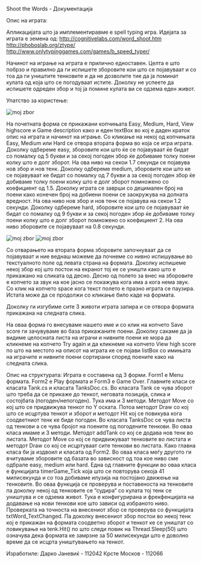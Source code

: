 Shoot the Words - Документација

Опис на играта:

Апликацијата што ја имплементиравме е spell typing игра. Идејата за играта е земена од:
http://cognitivelabs.com/word_shoot.htm
http://phoboslab.org/ztype/
http://www.onlytypinggames.com/games/b_speed_typer/

Начинот на играње на играта е прилично едноставен. Целта е што побрзо и правилно да ги испишете зборовите кои што се појавуваат и со тоа да ги уништите тенковите и да не дозволите тие да ја поминат кулата од која што се погодуваат истите. Доколку не успеете да испишете одреден збор и тој ја помине кулата ви се одзема еден живот.

Упатство за користење:

![moj zbor](http://i.imgur.com/Kp7qUwk.jpg?1)










На почетната форма се прикажани копчињата Easy, Medium, Hard, View highscore и Game description како и еден textBox во кој е даден краток опис на играта и начинот на играње. Со кликање на некој од копчињата Easy, Medium или Hard се отвора втората форма во која се игра играта. 
Доколку одбереме easy, зборовите кои што ќе се појавуваат ќе бидат со помалку од 5 букви и за секој погоден збор ќе добиваме толку поени колку што е долг зборот.  На ова ниво на секои 1.7 секунди се појавува нов збор и нов тенк.
Доколку одбереме medium, зборовите кои што ке се појавуваат ке бидат со помалку од 7 букви а за секој погоден збор ќе добиваме толку поени колку што е долг зборот помножено со коефициент од 1.5. Доколку играта се заврши со децимален број на поени како конечен број на добиени поени се заокружува на долната вредност. На ова ниво нов збор и нов тенк се појавува на секои 1.2 секунди.
Доколку одбереме hard, зборовите кои што се појавуваат ќе бидат со помалку од 9 букви и за секој погоден збор ќе добиваме толку поени колку што е долг зборот помножено со коефициент 2. На ова ниво зборовите се појавуваат на 0.8 секунди.

![moj zbor](http://i.imgur.com/WYdiFaz.jpg?3)    ![moj zbor](http://imgur.com/Ly1J4Nv.jpg?2)











Со отварањето на втората форма зборовите започнуваат да се појавуваат и ние веднаш можеме да почнеме со нивно испишување во текстуалното поле од левата страна на формата. Доколку испишеме некој збор кој што постои на екранот тој ке се уништи како што е прикажано на сликата од десно. 
Десно од полето за внес на зборовите е копчето за звук на кое јасно се покажува кога има а кога нема звук.
Со клик на копчето space кога текст полето е празно играта се паузира. Истата може да се продолжи со кликање било каде на формата.








Доколку ги изгубиме сите 3 животи играта запира и се отвора формата прикажана на следната слика.







На оваа форма го внесуваме нашето име и со клик на копчето Save score ги зачувуваме во база прикажаните поени. Доколку сакаме да ја видиме целосната листа на играчи и нивните поени ке мора да кликнеме на копчето Try again и да кликнеме на копчето View high score по што на местото на описот на играта ке се појави listBox со имињата на играчите и нивните поени сортирани според поените како на следната слика.











Опис на структурата:
Играта е составена од 3 форми. Form1 е Menu формата. Form2 е Play формата и Form3 е Game Over. 
Главните класи се класата Tank.cs и класата TanksDoc.cs.
Во класата Tank се чува зборот што треба да се прикаже до тенкот,  неговата позиција, слика и состојбата (погоден/непогоден). Тука има и 3 методи. Методот Move со кој што се придвижува тенкот по Y оската. Потоа методот Draw со кој што се исцртува тенкот и зборот и методот Hit кој се повикува кога соодветниот тенк ке биде погоден.
Во класата TanksDoc се чува листа од тенкови а се чува бројот на поените од погодените тенкови. Во оваа класа имаме и 3 методи. Методот addTank со кој се додава нов тенк во листата. Методот Move со кој се придвижуваат тенковите во листата и методот Draw со кој се исцртуваат сите тенкови во листата.
Како главна класа би ја издвоил и класата од Form2. Во оваа класа меѓу другото ги вчитуваме зборовите од базата во зависност од тоа кое ниво сме одбрале easy, medium или hard.
Една од главните функции во оваа класа е функцијата timerGame_Tick која што се повторува секоја 41 милисекунда и со тоа добиваме илузија на постојано движење на тенковите. Во оваа функција се проверува и поставеноста на тенковите па доколку некој од тенковите се “судира“ со кулата тој тенк се уништува и се одзема живот. Тука е конфигурирана и фрекфенцијата на додавање на нови тенкови кое што зависи од избраното ниво.
Проверката на точноста на внесениот збор се проверува со функцијата txtWord_TextChanged. Па доколку внесениот збор постои во некој тенк кој е прикажан на формата соодветно зборот и тенкот ке се уништат со повикување на tenk.Hit() по што следи повик на Thread.Sleep(50) што означува дека формата ке замрзне за 50 милисекунди што е доволно време да се исцрта уништувањето на тенкот.

Изработиле:
Дарко Јаневиќ - 112042
Крсте Москов - 112066
